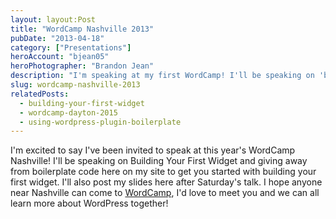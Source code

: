 ```yaml
---
layout: layout:Post
title: "WordCamp Nashville 2013"
pubDate: "2013-04-18"
category: ["Presentations"]
heroAccount: "bjean05"
heroPhotographer: "Brandon Jean"
description: "I'm speaking at my first WordCamp! I'll be speaking on 'building your first widget' at Wordcamp Nashville 2013, join me there!"
slug: wordcamp-nashville-2013
relatedPosts:
  - building-your-first-widget
  - wordcamp-dayton-2015
  - using-wordpress-plugin-boilerplate
---
```


I'm excited to say I've been invited to speak at this year's WordCamp Nashville! I'll be speaking on Building Your First Widget and giving away from boilerplate code here on my site to get you started with building your first widget. I'll also post my slides here after Saturday's talk. I hope anyone near Nashville can come to [WordCamp](https://nashville.wordcamp.org/2013/), I'd love to meet you and we can all learn more about WordPress together!
